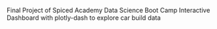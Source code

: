 Final Project of Spiced Academy Data Science Boot Camp
Interactive Dashboard with plotly-dash to explore car build data 
